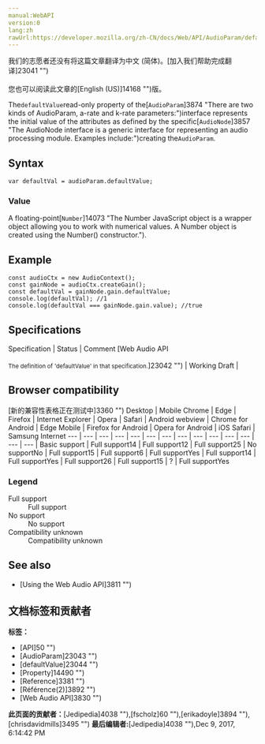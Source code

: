 ```yaml
---
manual:WebAPI
version:0
lang:zh
rawUrl:https://developer.mozilla.org/zh-CN/docs/Web/API/AudioParam/defaultValue
---
```




<bdi>我们的志愿者还没有将这篇文章翻译为<bdi>中文 (简体)</bdi>。[加入我们帮助完成翻译]23041 "")<br></br>您也可以阅读此文章的[English (US)]14168 "")版。</bdi>






The`defaultValue`read-only property of the[`AudioParam`]3874 "There are two kinds of AudioParam, a-rate and k-rate parameters:")interface represents the initial value of the attributes as defined by the specific[`AudioNode`]3857 "The AudioNode interface is a generic interface for representing an audio processing module. Examples include:")creating the`AudioParam`.


## Syntax<a name="Syntax"></a>

```
var defaultVal = audioParam.defaultValue;
```

### Value<a name="Value"></a>


A floating-point[`Number`]14073 "The Number JavaScript object is a wrapper object allowing you to work with numerical values. A Number object is created using the Number() constructor.").


## Example<a name="Example"></a>

```
const audioCtx = new AudioContext();
const gainNode = audioCtx.createGain();
const defaultVal = gainNode.gain.defaultValue;
console.log(defaultVal); //1
console.log(defaultVal === gainNode.gain.value); //true 

```

## Specifications<a name="Specifications"></a>
Specification | Status | Comment 
[Web Audio API<br></br><small>The definition of &#39;defaultValue&#39; in that specification.</small>]23042 "") | Working Draft |  


## Browser compatibility<a name="Browser_compatibility"></a>
[新的兼容性表格正在测试中<i></i>]3360 "")
<abbr>Desktop<i></i></abbr> | <abbr>Mobile<i></i></abbr> 
<abbr>Chrome<i></i></abbr> | <abbr>Edge<i></i></abbr> | <abbr>Firefox<i></i></abbr> | <abbr>Internet Explorer<i></i></abbr> | <abbr>Opera<i></i></abbr> | <abbr>Safari<i></i></abbr> | <abbr>Android webview<i></i></abbr> | <abbr>Chrome for Android<i></i></abbr> | <abbr>Edge Mobile<i></i></abbr> | <abbr>Firefox for Android<i></i></abbr> | <abbr>Opera for Android<i></i></abbr> | <abbr>iOS Safari<i></i></abbr> | <abbr>Samsung Internet<i></i></abbr> 
 ---  |  ---  |  ---  |  ---  |  ---  |  ---  |  ---  |  ---  |  ---  |  ---  |  ---  |  ---  |  ---  |  ---  | 
Basic support | <abbr>Full support</abbr>14 | <abbr>Full support</abbr>12 | <abbr>Full support</abbr>25 | <abbr>No support</abbr>No | <abbr>Full support</abbr>15 | <abbr>Full support</abbr>6 | <abbr>Full support</abbr>Yes | <abbr>Full support</abbr>14 | <abbr>Full support</abbr>Yes | <abbr>Full support</abbr>26 | <abbr>Full support</abbr>15 | <abbr>?</abbr> | <abbr>Full support</abbr>Yes 


### Legend<a name="Legend"></a>
<dl><dt id=''><abbr>Full support</abbr></dt><dd>Full support</dd><dt id=''><abbr>No support</abbr></dt><dd>No support</dd><dt id=''><abbr>Compatibility unknown</abbr></dt><dd>Compatibility unknown</dd></dl>


## See also<a name="See_also"></a>

* [Using the Web Audio API]3811 "")



## 文档标签和贡献者
**标签：**
* [API]50 "")
* [AudioParam]23043 "")
* [defaultValue]23044 "")
* [Property]14490 "")
* [Reference]3381 "")
* [Référence(2)]3892 "")
* [Web Audio API]3830 "")

**此页面的贡献者：**[Jedipedia]4038 ""),[fscholz]60 ""),[erikadoyle]3894 ""),[chrisdavidmills]3495 "")
**最后编辑者:**[Jedipedia]4038 ""),<time>Dec 9, 2017, 6:14:42 PM</time>



